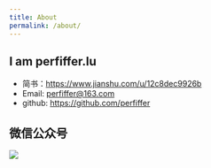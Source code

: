 ```yaml
---
title: About
permalink: /about/
---
```


## I am perfiffer.lu
- 简书：<a href="https://www.jianshu.com/u/12c8dec9926b">https://www.jianshu.com/u/12c8dec9926b</a>
- Email: perfiffer@163.com
- github: <a href="https://github.com/perfiffer">https://github.com/perfiffer</a>

## 微信公众号
<img src="http://perfiffer.cn/images/qrcode.jpg" />

